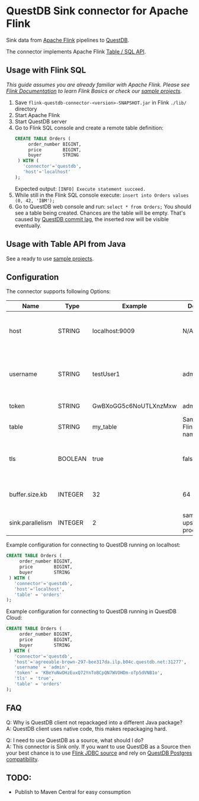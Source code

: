# QuestDB Sink connector for Apache Flink
Sink data from [Apache Flink](https://flink.apache.org/) pipelines to [QuestDB](https://questdb.io/). 

The connector implements Apache Flink [Table / SQL API](https://nightlies.apache.org/flink/flink-docs-release-1.15/docs/connectors/table/overview/). 

## Usage with Flink SQL
_This guide assumes you are already familiar with Apache Flink. Please see [Flink Documentation](https://nightlies.apache.org/flink/flink-docs-release-1.15//docs/try-flink/local_installation/) to learn Flink Basics or check our [sample projects](samples)._
 1. Save `flink-questdb-connector-<version>-SNAPSHOT.jar` in Flink `./lib/` directory
 2. Start Apache Flink
 3. Start QuestDB server
 4. Go to Flink SQL console and create a remote table definition:
    ```sql
    CREATE TABLE Orders (
         order_number BIGINT,
         price        BIGINT,
         buyer        STRING
     ) WITH (
       'connector'='questdb',
       'host'='localhost'
    );
    ```
    Expected output: `[INFO] Execute statement succeed.` 
 5. While still in the Flink SQL console execute: `insert into Orders values (0, 42, 'IBM');`
 6. Go to QuestDB web console and run: `select * from Orders;` You should see a table being created. Chances are the table will be empty. That's caused by [QuestDB commit lag](https://questdb.io/docs/guides/out-of-order-commit-lag), the inserted row will be visible eventually. 

## Usage with Table API from Java
See a ready to use [sample projects](samples/).

## Configuration
The connector supports following Options:

| Name             | Type    | Example               | Default                     | Meaning                                                                   |
|------------------|---------|-----------------------|-----------------------------|---------------------------------------------------------------------------|
| host             | STRING  | localhost:9009        | N/A                         | Host and port where QuestDB server is running                             |
| username         | STRING  | testUser1             | admin                       | Username for authentication. The default is used when also `token` is set |
| token            | STRING  | GwBXoGG5c6NoUTLXnzMxw | admin                       | Token for authentication                                                  |
| table            | STRING  | my_table              | Same as Flink table name    | Target table in QuestDB                                                   |
| tls              | BOOLEAN | true                  | false                       | Whether to use TLS/SSL for connecting to QuestDB server                   | 
| buffer.size.kb   | INTEGER | 32                    | 64                          | Size of the QuestDB client send buffer                                    |
| sink.parallelism | INTEGER | 2                     | same as upstream processors | QuestDB Sink Parallelism                                                  |

Example configuration for connecting to QuestDB running on localhost:
```sql
CREATE TABLE Orders (
     order_number BIGINT,
     price        BIGINT,
     buyer        STRING
 ) WITH (
   'connector'='questdb',
   'host'='localhost',
   'table' = 'orders'
);
```

Example configuration for connecting to QuestDB running in QuestDB Cloud:
```sql
CREATE TABLE Orders (
     order_number BIGINT,
     price        BIGINT,
     buyer        STRING
 ) WITH (
   'connector'='questdb',
   'host'='agreeable-brown-297-bee317da.ilp.b04c.questdb.net:31277',
   'username' = 'admin',
   'token' = 'KBeYuNwOHzEuxQ72YnToBCpQN7WVOHDm-oTp5dVNB1o',
   'tls' = 'true',
   'table' = 'orders'
);
```

## FAQ
Q: Why is QuestDB client not repackaged into a different Java package?<br/>
A: QuestDB client uses native code, this makes repackaging hard.

Q: I need to use QuestDB as a source, what should I do?<br/>
A: This connector is Sink only. If you want to use QuestDB as a Source then your best chance is to use [Flink JDBC source](https://nightlies.apache.org/flink/flink-docs-release-1.15/docs/connectors/table/jdbc/) and rely on [QuestDB Postgres compatibility](https://questdb.io/docs/develop/query-data#postgresql-wire-protocol).

## TODO:
- Publish to Maven Central for easy consumption 